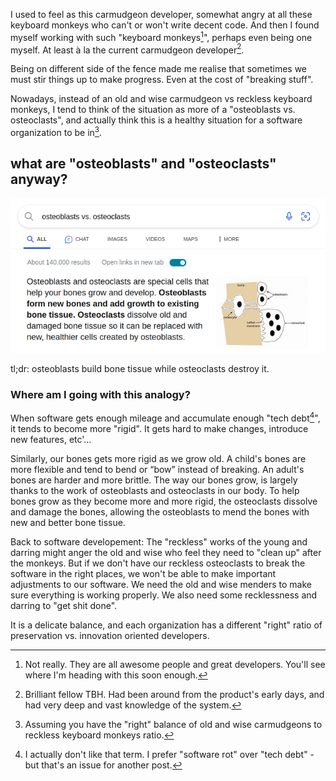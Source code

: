 I used to feel as this carmudgeon developer, somewhat angry at all these keyboard monkeys who can't or won't write decent code. And then I found myself working with such "keyboard monkeys[^footnote1]", perhaps even being one myself. At least à la the current carmudgeon developer[^footnote2].

Being on different side of the fence made me realise that sometimes we must stir things up to make progress.
Even at the cost of "breaking stuff".

Nowadays, instead of an old and wise carmudgeon vs reckless keyboard monkeys, I tend to think of the situation as more of a "osteoblasts vs. osteoclasts", and actually think this is a healthy situation for a software organization to be in[^footnote3].

## what are "osteoblasts" and "osteoclasts" anyway?
![osteoclasts vs. osteoblasts search results summary.](https://raw.githubusercontent.com/hochgi/blog/1142d3eea9413615c6aa42c4255f36111a9bb1a7/img/osteoblasts.vs.osteoclasts.jpeg)

tl;dr: osteoblasts build bone tissue while osteoclasts destroy it.

### Where am I going with this analogy?
When software gets enough mileage and accumulate enough "tech debt[^footnote4]", it tends to become more "rigid".
It gets hard to make changes, introduce new features, etc'…

Similarly, our bones gets more rigid as we grow old. A child's bones are more flexible and tend to bend or “bow” instead of breaking. An adult's bones are harder and more brittle.
The way our bones grow, is largely thanks to the work of osteoblasts and osteoclasts in our body. To help bones grow as they become more and more rigid, the osteoclasts dissolve and damage the bones, allowing the osteoblasts to mend the bones with new and better bone tissue.

Back to software developement: The "reckless" works of the young and darring might anger the old and wise who feel they need to "clean up" after the monkeys. But if we don't have our reckless osteoclasts to break the software in the right places, we won't be able to make important adjustments to our software. We need the old and wise menders to make sure everything is working properly. We also need some recklessness and darring to "get shit done".

It is a delicate balance, and each organization has a different "right" ratio of preservation vs. innovation oriented developers.


[^footnote1]: Not really. They are all awesome people and great developers. You'll see where I'm heading with this soon enough.

[^footnote2]: Brilliant fellow TBH. Had been around from the product's early days, and had very deep and vast knowledge of the system.

[^footnote3]: Assuming you have the "right" balance of old and wise carmudgeons to reckless keyboard monkeys ratio.

[^footnote4]: I actually don't like that term. I prefer "software rot" over "tech debt" - but that's an issue for another post.